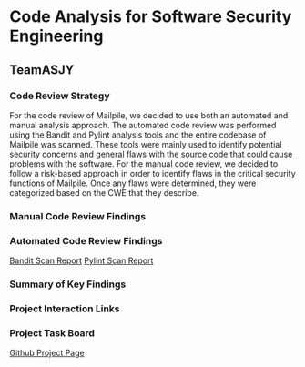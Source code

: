 # Code Analysis for Software Security Engineering
## TeamASJY

### Code Review Strategy

For the code review of Mailpile, we decided to use both an automated and manual analysis approach. The automated code review was performed using the Bandit and Pylint analysis tools and the entire codebase of Mailpile was scanned. These tools were mainly used to identify potential security concerns and general flaws with the source code that could cause problems with the software. For the manual code review, we decided to follow a risk-based approach in order to identify flaws in the critical security functions of Mailpile. Once any flaws were determined, they were categorized based on the CWE that they describe.

### Manual Code Review Findings

### Automated Code Review Findings

[Bandit Scan Report](https://github.com/SethRedwine/CSCI8420-TeamASJY/blob/master/CodeAnalysis/BanditReport.txt)
[Pylint Scan Report](https://github.com/SethRedwine/CSCI8420-TeamASJY/blob/master/CodeAnalysis/PylintReport.txt)

### Summary of Key Findings

### Project Interaction Links 

### Project Task Board
[Github Project Page](https://github.com/SethRedwine/CSCI8420-TeamASJY/projects/6)
